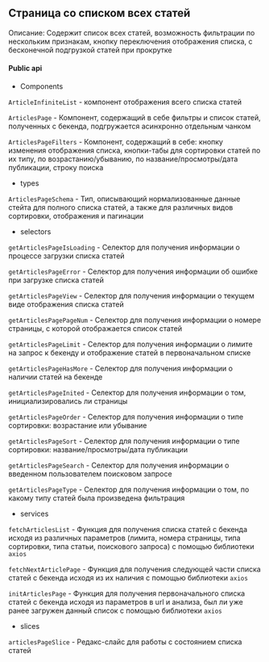 ## Страница со списком всех статей

Описание:
Содержит список всех статей, возможность фильтрации по нескольким признакам, кнопку переключения отображения списка, с бесконечной подгрузкой статей при прокрутке

#### Public api

- Components

`ArticleInfiniteList` - компонент отображения всего списка статей

`ArticlesPage` - Компонент,  содержащий в себе фильтры и список статей, полученных с бекенда, подгружается асинхронно отдельным чанком

`ArticlesPageFilters` - Компонент,  содержащий в себе: кнопку изменения отображения списка, кнопки-табы для сортировки статей по их типу, по возрастанию/убыванию, по название/просмотры/дата публикации, строку поиска

- types

`ArticlesPageSchema` - Тип, описывающий нормализованные данные стейта для полного списка статей, а также для различных видов сортировки, отображения  и пагинации

- selectors

`getArticlesPageIsLoading` - Селектор для получения информации о процессе загрузки списка статей

`getArticlesPageError` - Селектор для получения информации об ошибке при загрузке списка статей

`getArticlesPageView` - Селектор для получения информации о текущем виде отображения списка статей

`getArticlesPagePageNum` - Селектор для получения информации о номере страницы, с которой отображается список статей

`getArticlesPageLimit` - Селектор для получения информации о лимите на запрос к бекенду и отображение статей в первоначальном списке

`getArticlesPageHasMore` - Селектор для получения информации о наличии статей на бекенде

`getArticlesPageInited` - Селектор для получения информации о том, инициализировались ли страницы

`getArticlesPageOrder` - Селектор для получения информации о типе сортировки: возрастание или убывание

`getArticlesPageSort` - Селектор для получения информации о типе сортировки: название/просмотры/дата публикации

`getArticlesPageSearch` - Селектор для получения информации о введенном пользователем поисковом запросе

`getArticlesPageType` - Селектор для получения информации о том, по какому типу статей была произведена фильтрация

- services

`fetchArticlesList` - Функция для получения списка статей с бекенда исходя из различных параметров (лимита, номера страницы, типа сортировки, типа статьи, поискового запроса) с помощью библиотеки `axios`

`fetchNextArticlePage` - Функция для получения следующей части списка статей с бекенда исходя из их наличия с помощью библиотеки `axios`

`initArticlesPage` - Функция для получения первоначального списка статей с бекенда исходя из параметров в url и анализа, был ли уже ранее загружен данный список с помощью библиотеки `axios`

- slices

`articlesPageSlice` - Редакс-слайс для работы с состоянием списка статей

